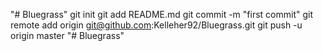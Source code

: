 "# Bluegrass"  git init git add README.md git commit -m "first commit" git remote add origin git@github.com:Kelleher92/Bluegrass.git git push -u origin master
"# Bluegrass" 
